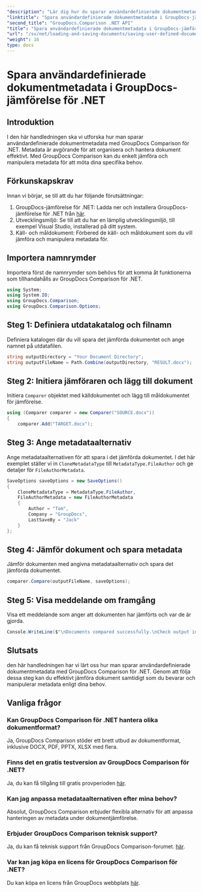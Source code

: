 ```yaml
---
"description": "Lär dig hur du sparar användardefinierade dokumentmetadata med GroupDocs Comparison för .NET. Jämför och manipulera enkelt metadata med steg-för-steg-instruktioner."
"linktitle": "Spara användardefinierade dokumentmetadata i GroupDocs-jämförelse för .NET"
"second_title": "GroupDocs.Comparison .NET API"
"title": "Spara användardefinierade dokumentmetadata i GroupDocs-jämförelse för .NET"
"url": "/sv/net/loading-and-saving-documents/saving-user-defined-document-metadata/"
"weight": 16
type: docs
---
```

# Spara användardefinierade dokumentmetadata i GroupDocs-jämförelse för .NET

## Introduktion
I den här handledningen ska vi utforska hur man sparar användardefinierade dokumentmetadata med GroupDocs Comparison för .NET. Metadata är avgörande för att organisera och hantera dokument effektivt. Med GroupDocs Comparison kan du enkelt jämföra och manipulera metadata för att möta dina specifika behov.
## Förkunskapskrav
Innan vi börjar, se till att du har följande förutsättningar:
1. GroupDocs-jämförelse för .NET: Ladda ner och installera GroupDocs-jämförelse för .NET från [här](https://releases.groupdocs.com/comparison/net/).
2. Utvecklingsmiljö: Se till att du har en lämplig utvecklingsmiljö, till exempel Visual Studio, installerad på ditt system.
3. Käll- och måldokument: Förbered de käll- och måldokument som du vill jämföra och manipulera metadata för.

## Importera namnrymder
Importera först de namnrymder som behövs för att komma åt funktionerna som tillhandahålls av GroupDocs Comparison för .NET.
```csharp
using System;
using System.IO;
using GroupDocs.Comparison;
using GroupDocs.Comparison.Options;
```
## Steg 1: Definiera utdatakatalog och filnamn
Definiera katalogen där du vill spara det jämförda dokumentet och ange namnet på utdatafilen.
```csharp
string outputDirectory = "Your Document Directory";
string outputFileName = Path.Combine(outputDirectory, "RESULT.docx");
```
## Steg 2: Initiera jämföraren och lägg till dokument
Initiera `Comparer` objektet med källdokumentet och lägg till måldokumentet för jämförelse.
```csharp
using (Comparer comparer = new Comparer("SOURCE.docx"))
{
    comparer.Add("TARGET.docx");
```
## Steg 3: Ange metadataalternativ
Ange metadataalternativen för att spara i det jämförda dokumentet. I det här exemplet ställer vi in `CloneMetadataType` till `MetadataType.FileAuthor` och ge detaljer för `FileAuthorMetadata`.
```csharp
SaveOptions saveOptions = new SaveOptions()
{
    CloneMetadataType = MetadataType.FileAuthor,
    FileAuthorMetadata = new FileAuthorMetadata
    {
        Author = "Tom",
        Company = "GroupDocs",
        LastSaveBy = "Jack"
    }
};
```
## Steg 4: Jämför dokument och spara metadata
Jämför dokumenten med angivna metadataalternativ och spara det jämförda dokumentet.
```csharp
comparer.Compare(outputFileName, saveOptions);
```
## Steg 5: Visa meddelande om framgång
Visa ett meddelande som anger att dokumenten har jämförts och var de är gjorda.
```csharp
Console.WriteLine($"\nDocuments compared successfully.\nCheck output in {outputDirectory}.");
```

## Slutsats
den här handledningen har vi lärt oss hur man sparar användardefinierade dokumentmetadata med GroupDocs Comparison för .NET. Genom att följa dessa steg kan du effektivt jämföra dokument samtidigt som du bevarar och manipulerar metadata enligt dina behov.
## Vanliga frågor
### Kan GroupDocs Comparison för .NET hantera olika dokumentformat?
Ja, GroupDocs Comparison stöder ett brett utbud av dokumentformat, inklusive DOCX, PDF, PPTX, XLSX med flera.
### Finns det en gratis testversion av GroupDocs Comparison för .NET?
Ja, du kan få tillgång till gratis provperioden [här](https://releases.groupdocs.com/).
### Kan jag anpassa metadataalternativen efter mina behov?
Absolut, GroupDocs Comparison erbjuder flexibla alternativ för att anpassa hanteringen av metadata under dokumentjämförelse.
### Erbjuder GroupDocs Comparison teknisk support?
Ja, du kan få teknisk support från GroupDocs Comparison-forumet. [här](https://forum.groupdocs.com/c/comparison/12).
### Var kan jag köpa en licens för GroupDocs Comparison för .NET?
Du kan köpa en licens från GroupDocs webbplats [här](https://purchase.groupdocs.com/buy).